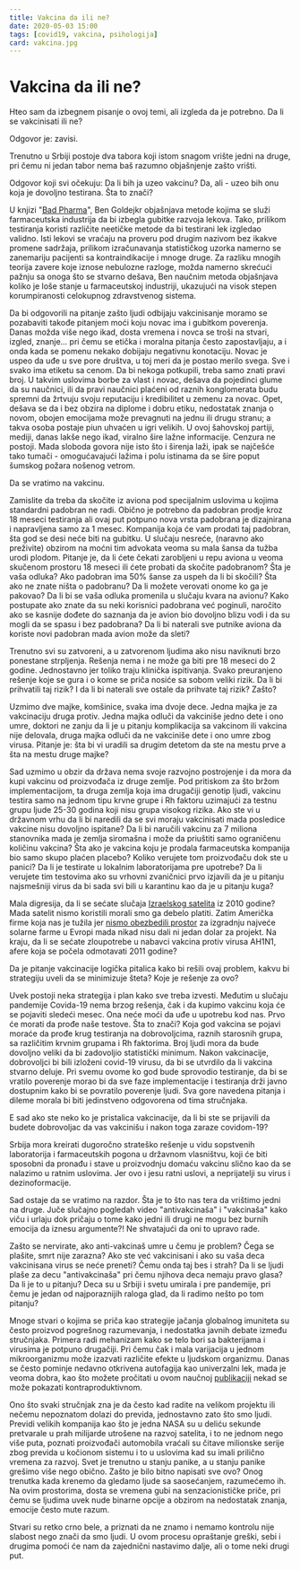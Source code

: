 ```yaml
---
title: Vakcina da ili ne?
date: 2020-05-03 15:00
tags: [covid19, vakcina, psihologija]
card: vakcina.jpg
---
```


# Vakcina da ili ne? 

Hteo sam da izbegnem pisanje o ovoj temi, ali izgleda da je potrebno. 
Da li se vakcinisati ili ne?

Odgovor je: zavisi.

Trenutno u Srbiji postoje dva tabora koji istom snagom vrište jedni na druge, pri čemu ni jedan tabor nema baš razumno objašnjenje zašto vrišti.

Odgovor koji svi očekuju: Da li bih ja uzeo vakcinu? Da, ali - uzeo bih onu koja je dovoljno testirana. Šta to znači?

U knjizi "[Bad Pharma](https://www.b92.net/zdravlje/vesti.php?yyyy=2013&mm=01&dd=12&nav_id=676980)", Ben Goldejkr objašnjava metode kojima se služi farmaceutska industrija da bi izbegla gubitke razvoja lekova. Tako, prilikom testiranja koristi različite neetičke metode da bi testirani lek izgledao validno. Isti lekovi se vraćaju na proveru pod drugim nazivom bez ikakve promene sadržaja, prilikom izračunavanja statističkog uzorka namerno se zanemariju pacijenti sa kontraindikacije i mnoge druge. Za razliku mnogih teorija zavere koje iznose nebulozne razloge, možda namerno skrećući pažnju sa onoga što se stvarno dešava, Ben naučnim metoda objašnjava koliko je loše stanje u farmaceutskoj industriji, ukazujući na visok stepen korumpiranosti celokupnog zdravstvenog sistema. 

Da bi odgovorili na pitanje zašto ljudi odbijaju vakcinisanje moramo se pozabaviti takođe pitanjem moći koju novac ima i gubitkom poverenja.
Danas možda više nego ikad, dosta vremena i novca se troši na stvari, izgled, znanje... pri čemu se etička i moralna pitanja često zapostavljaju, a i onda kada se pomenu nekako dobijaju negativnu konotaciju. Novac je uspeo da uđe u sve pore društva, u toj meri da je postao merilo svega. 
Sve i svako ima etiketu sa cenom. Da bi nekoga potkupili, treba samo znati pravi broj. U takvim uslovima borbe za vlast i novac, dešava da pojedinci glume da su naučnici, ili da pravi naučnici plaćeni od raznih konglomerata budu spremni da žrtvuju svoju reputaciju i kredibilitet u zemenu za novac. Opet, dešava se da i bez obzira na diplome i dobru etiku, nedostatak znanja o novom, obojen emocijama može prevagnuti na jednu ili drugu stranu; a takva osoba postaje piun uhvaćen u igri velikih. U ovoj šahovskoj partiji, mediji, danas lakše nego ikad, viralno šire lažne informacije. Cenzura ne postoji. Mada sloboda govora nije isto što i širenja laži, ipak se najčešće tako tumači - omogućavajući lažima i polu istinama da se šire poput šumskog požara nošenog vetrom.

Da se vratimo na vakcinu.

Zamislite da treba da skočite iz aviona pod specijalnim uslovima u kojima standardni padobran ne radi. Obično je potrebno da padobran prodje kroz 18 meseci testiranja ali ovaj put potpuno nova vrsta padobrana je dizajnirana i napravljena samo za 1 mesec. Kompanija koja će vam prodati taj padobran, šta god se desi neće biti na gubitku. U slučaju nesreće, (naravno ako preživite) obzirom na moćni tim advokata veoma su mala šansa da tužba urodi plodom.
Pitanje je, da li ćete čekati zarobljeni u repu aviona u veoma skučenom prostoru 18 meseci ili ćete probati da skočite padobranom?
Šta je vaša odluka? 
Ako padobran ima 50% šanse za uspeh da li bi skočili? Šta ako ne znate ništa o padobranu? Da li možete verovati onome ko ga je pakovao? Da li bi se vaša odluka promenila u slučaju kvara na avionu?
Kako postupate ako znate da su neki korisnici padobrana već poginuli, naročito ako se kasnije dođete do saznanja da je avion bio dovoljno blizu vodi i da su mogli da se spasu i bez padobrana?
Da li bi naterali sve putnike aviona da koriste novi padobran mada avion može da sleti?

Trenutno svi su zatvoreni, a u zatvorenom ljudima ako nisu naviknuti brzo ponestane strpljenja. Rešenja nema i ne može ga biti pre 18 meseci do 2 godine. Jednostavno jer toliko traju klinička ispitivanja. Svako preuranjeno rešenje koje se gura i o kome se priča nosiće sa sobom veliki rizik. 
Da li bi prihvatili taj rizik? I da li bi naterali sve ostale da prihvate taj rizik? Zašto?

Uzmimo dve majke, komšinice, svaka ima dvoje dece. Jedna majka je za vakcinaciju druga protiv. Jedna majka odluči da vakciniše jedno dete i ono umre, doktori ne zanju da li je u pitanju komplikacija sa vakcinom ili vakcina nije delovala, druga majka odluči da ne vakciniše dete i ono umre zbog virusa. 
Pitanje je: šta bi vi uradili sa drugim detetom da ste na mestu prve a šta na mestu druge majke?

Sad uzmimo u obzir da država nema svoje razvojno postrojenje i da mora da kupi vakcinu od proizvođača iz druge zemlje. Pod pritiskom za što bržom implementacijom, ta druga zemlja koja ima drugačiji genotip ljudi, vakcinu testira samo na jednom tipu krvne grupe i Rh faktoru uzimajući za testnu grupu ljude 25-30 godina koji nisu grupa visokog rizika. Ako ste vi u državnom vrhu da li bi naredili da se svi moraju vakcinisati mada posledice vakcine nisu dovoljno ispitane?
Da li bi naručili vakcinu za 7 miliona stanovnika mada je zemlja siromašna i može da priuštiti samo ograničenu količinu vakcina?
Šta ako je vakcina koju je prodala farmaceutska kompanija bio samo skupo plaćen placebo?
Koliko verujete tom proizvođaču dok ste u panici?
Da li je testirate u lokalnim laboratorijama pre upotrebe?
Da li verujete tim testovima ako su vrhovni zvaničnici prvo izjavili da je u pitanju najsmešniji virus da bi sada svi bili u karantinu kao da je u pitanju kuga?

Mala digresija, da li se sećate slučaja [Izraelskog satelita](https://www.blic.rs/vesti/politika/afera-satelit-nas-kosta-27-miliona-dolara/qfwtl4j) iz 2010 godine? Mada satelit nismo koristili morali smo ga debelo platiti. Zatim Američka firme koja nas je tužila jer [nismo obezbedili prostor](http://arhiva.alo.rs/vesti/aktuelno/firma-koja-je-htela-da-gradi-najveci-solarni-park-u-evropi-tuzi-srbiju-za-160-miliona-evra/27163) za izgradnju najveće solarne farme u Evropi mada nikad nisu dali ni jedan dolar za projekt. Na kraju, da li se sećate zloupotrebe u nabavci vakcina protiv virusa AH1N1, afere koja se počela odmotavati 2011 godine?

Da je pitanje vakcinacije logička pitalica kako bi rešili ovaj problem, kakvu bi strategiju uveli da se minimizuje šteta?
Koje je rešenje za ovo?

Uvek postoji neka strategija i plan kako sve treba izvesti. Međutim u slučaju pandemije Covida-19 nema brzog rešenja, čak i da kupimo vakcinu koja će se pojaviti sledeći mesec. Ona neće moći da uđe u upotrebu kod nas. Prvo će morati da prođe naše testove. Šta to znači? Koja god vakcina se pojavi moraće da prođe krug testiranja na dobrovoljcima, raznih starosnih grupa, sa različitim krvnim grupama i Rh faktorima. Broj ljudi mora da bude dovoljno veliki da bi zadovoljio statistički minimum. Nakon vakcinacije, dobrovoljci bi bili izloženi covid-19 virusu, da bi se utvrdilo da li vakcina stvarno deluje. Pri svemu ovome ko god bude sprovodio testiranje, da bi se vratilo poverenje morao bi da sve faze implementacije i testiranja drži javno dostupnim kako bi se povratilo poverenje ljudi.
Sva gore navedena pitanja i dileme morala bi biti jedinstveno odgovorena od tima stručnjaka.

E sad ako ste neko ko je pristalica vakcinacije, da li bi ste se prijavili da budete dobrovoljac da vas vakcinišu i nakon toga zaraze covidom-19?

Srbija mora kreirati dugoročno strateško rešenje u vidu sopstvenih laboratorija i farmaceutskih pogona u državnom vlasništvu, koji će biti sposobni da pronađu i stave u proizvodnju domaću vakcinu slično kao da se nalazimo u ratnim uslovima. Jer ovo i jesu ratni uslovi, a neprijatelji su virus i dezinoformacije.

Sad ostaje da se vratimo na razdor. Šta je to što nas tera da vrištimo jedni na druge. Juče slučajno pogledah video "antivakcinaša" i "vakcinaša" kako viču i urlaju dok pričaju o tome kako jedni ili drugi ne mogu bez burnih emocija da iznesu argumente?! Ne shvatajući da oni to upravo rade.

Zašto se nervirate, ako anti-vakcinaš umre u čemu je problem? Čega se plašite, smrt nije zarazna? Ako ste već vakcinisani i ako su vaša deca vakcinisana virus se neće preneti? Čemu onda taj bes i strah? Da li se ljudi plaše za decu "antivakcinaša" pri čemu njihova deca nemaju pravo glasa?
Da li je to u pitanju? Deca su u Srbiji i svetu umirala i pre pandemije, pri čemu je jedan od najporaznijih raloga glad, da li radimo nešto po tom pitanju?

Mnoge stvari o kojima se priča kao strategije jačanja globalnog imuniteta su često proizvod pogrešnog razumevanja, i nedostatka javnih debate između stručnjaka. Primera radi mehanizam kako se telo bori sa bakterijama i virusima je potpuno drugačiji. Pri čemu čak i mala varijacija u jednom mikroorganizmu može izazvati različite efekte u ljudskom organizmu. Danas se često pominje nedavno otkrivena autofagija kao univerzalni lek, mada je veoma dobra, kao što možete pročitati u ovom naučnoj [publikaciji](https://www.nature.com/articles/s41579-018-0003-6) nekad se može pokazati kontraproduktivnom. 

Ono što svaki stručnjak zna je da često kad radite na velikom projektu ili nečemu nepoznatom dolazi do previda, jednostavno zato što smo ljudi. Previdi velikih kompanija kao što je jedna NASA su u deliću sekunde pretvarale u prah milijarde utrošene na razvoj satelita, i to ne jednom nego više puta, poznati proizvođači automobila vraćali su čitave milionske serije zbog previda u kočionom sistemu i to u uslovima kad su imali prilično vremena za razvoj. 
Svet je trenutno u stanju panike, a u stanju panike grešimo više nego obično. 
Zašto je bilo bitno napisati sve ovo? 
Onog trenutka kada krenemo da gledamo ljude sa saosećanjem, razumećemo ih. Na ovim prostorima, dosta se vremena gubi na senzacionističke priče, pri čemu se ljudima uvek nude binarne opcije a obzirom na nedostatak znanja, emocije često mute razum.

Stvari su retko crno bele, a priznati da ne znamo i nemamo kontrolu nije slabost nego znači da smo ljudi. U ovom procesu opraštanje greški, sebi i drugima pomoći će nam da zajednični nastavimo dalje, ali o tome neki drugi put.

